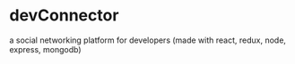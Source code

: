 # devConnector

a social networking platform for developers (made with react, redux, node, express, mongodb)
